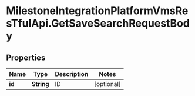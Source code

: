 # MilestoneIntegrationPlatformVmsResTfulApi.GetSaveSearchRequestBody

## Properties
Name | Type | Description | Notes
------------ | ------------- | ------------- | -------------
**id** | **String** | ID | [optional] 
